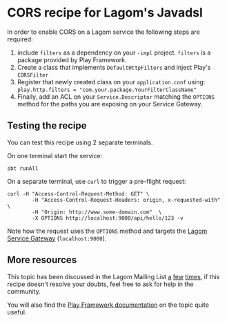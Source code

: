 # CORS recipe for Lagom's Javadsl

In order to enable CORS on a Lagom service the following steps are required:

1. include `filters` as a dependency on your `-impl` project. `filters` is a package provided by Play Framework.
2. Create a class that implements `DefaultHttpFilters` and inject Play's `CORSFilter`
3. Register that newly created class on your `application.conf` using: `play.http.filters = "com.your.package.YourFilterClassName"`
4. Finally, add an ACL on your `Service.Descriptor` matching the `OPTIONS` method for the paths you are exposing on your Service Gateway.

## Testing the recipe


You can test this recipe using 2 separate terminals.

On one terminal start the service:

```
sbt runAll
```

On a separate terminal, use `curl` to trigger a pre-flight request:

```
curl -H "Access-Control-Request-Method: GET" \
        -H "Access-Control-Request-Headers: origin, x-requested-with" \
        -H "Origin: http://www.some-domain.com"  \
        -X OPTIONS http://localhost:9000/api/hello/123 -v        
```

Note how the request uses the `OPTIONS` method and targets the [Lagom Service Gateway](https://www.lagomframework.com/documentation/1.3.x/java/ServiceLocator.html) (`localhost:9000`).

## More resources

This topic has been discussed in the Lagom Mailing List [a](https://groups.google.com/forum/?utm_medium=email&utm_source=footer#!msg/lagom-framework/_3Hjvp18NNU/ygu8Pa5wAQAJ) [few](https://groups.google.com/forum/?utm_medium=email&utm_source=footer#!msg/lagom-framework/7YZccqRUS4g/HNMykAiGBAAJ) [times](https://groups.google.com/forum/?utm_medium=email&utm_source=footer#!msg/lagom-framework/3y0wgIMillE/ItT1rPDfBgAJ), if this recipe doesn't resolve your doubts, feel free to ask for help in the community.

You will also find the [Play Framework documentation](https://playframework.com/documentation/2.5.x/CorsFilter) on the topic quite useful. 
